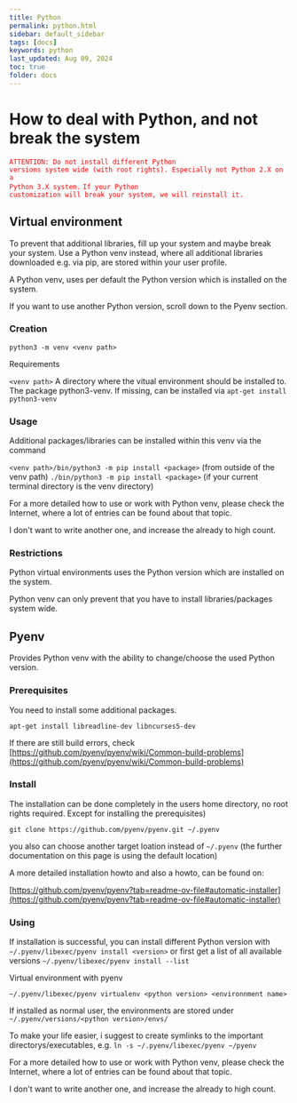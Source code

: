 ```yaml
---
title: Python
permalink: python.html
sidebar: default_sidebar
tags: [docs]
keywords: python
last_updated: Aug 09, 2024
toc: true
folder: docs
---
```


# How to deal with Python, and not break the system

<code style="color : Red">ATTENTION: Do not install different Python versions system wide (with root rights). Especially not Python 2.X on a Python 3.X system.</code>
<code style="color : Red">If your Python customization will break your system, we will reinstall it.</code>


## Virtual environment

To prevent that additional libraries, fill up your system and maybe break your system.
Use a Python venv instead, where all additional libraries downloaded e.g. via pip, are stored within your user profile.

A Python venv, uses per default the Python version which is installed on the system.

If you want to use another Python version, scroll down to the Pyenv section.


### Creation

```python3 -m venv <venv path>```

Requirements

```<venv path>``` A directory where the vitual environment should be installed to.
The package python3-venv. If missing, can be installed via ```apt-get install python3-venv```


### Usage

Additional packages/libraries can be installed within this venv via the command

```<venv path>/bin/python3 -m pip install <package>``` (from outside of the venv path)
```./bin/python3 -m pip install <package>``` (if your current terminal directory is the venv directory)


For a more detailed how to use or work with Python venv, please check the Internet, where a lot of entries can be found about that topic.

I don't want to write another one, and increase the already to high count.



### Restrictions

Python virtual environments uses the Python version which are installed on the system.

Python venv can only prevent that you have to install libraries/packages system wide.



## Pyenv

Provides Python venv with the ability to change/choose the used Python version.


### Prerequisites

You need to install some additional packages.

```apt-get install libreadline-dev libncurses5-dev```

If there are still build errors, check [https://github.com/pyenv/pyenv/wiki/Common-build-problems](https://github.com/pyenv/pyenv/wiki/Common-build-problems)


### Install

The installation can be done completely in the users home directory, no root rights required. Except for installing the prerequisites)

```git clone https://github.com/pyenv/pyenv.git ~/.pyenv```

you also can choose another target loation instead of ```~/.pyenv``` (the further documentation on this page is using the default location)


A more detailed installation howto and also a howto, can be found on:

[https://github.com/pyenv/pyenv?tab=readme-ov-file#automatic-installer](https://github.com/pyenv/pyenv?tab=readme-ov-file#automatic-installer)


### Using

If installation is successful, you can install different Python version with
```~/.pyenv/libexec/pyenv install <version>```
or first get a list of all available versions
```~/.pyenv/libexec/pyenv install --list```

Virtual environment with pyenv

```~/.pyenv/libexec/pyenv virtualenv <python version> <environnment name>```

If installed as normal user, the environments are stored under ```~/.pyenv/versions/<python version>/envs/```

To make your life easier, i suggest to create symlinks to the important directorys/executables, e.g.
```ln -s ~/.pyenv/libexec/pyenv ~/pyenv```


For a more detailed how to use or work with Python venv, please check the Internet, where a lot of entries can be found about that topic.

I don't want to write another one, and increase the already to high count.




